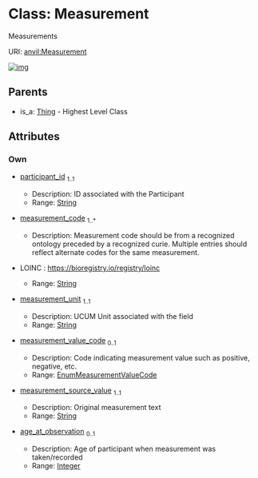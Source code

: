 
# Class: Measurement

Measurements

URI: [anvil:Measurement](https://anvilproject.org/acr-harmonized-data-model/Measurement)


[![img](https://yuml.me/diagram/nofunky;dir:TB/class/[Thing],[Thing]^-[Measurement&#124;participant_id:string;measurement_code:string%20%2B;measurement_unit:string;measurement_value_code:EnumMeasurementValueCode%20%3F;measurement_source_value:string;age_at_observation:integer%20%3F])](https://yuml.me/diagram/nofunky;dir:TB/class/[Thing],[Thing]^-[Measurement&#124;participant_id:string;measurement_code:string%20%2B;measurement_unit:string;measurement_value_code:EnumMeasurementValueCode%20%3F;measurement_source_value:string;age_at_observation:integer%20%3F])

## Parents

 *  is_a: [Thing](Thing.md) - Highest Level Class

## Attributes


### Own

 * [participant_id](participant_id.md)  <sub>1..1</sub>
     * Description: ID associated with the Participant
     * Range: [String](types/String.md)
 * [measurement_code](measurement_code.md)  <sub>1..\*</sub>
     * Description: Measurement code should be from a recognized ontology preceded by a recognized curie. Multiple entries should reflect alternate codes for the same measurement. 
* LOINC : https://bioregistry.io/registry/loinc

     * Range: [String](types/String.md)
 * [measurement_unit](measurement_unit.md)  <sub>1..1</sub>
     * Description: UCUM Unit associated with the field
     * Range: [String](types/String.md)
 * [measurement_value_code](measurement_value_code.md)  <sub>0..1</sub>
     * Description: Code indicating measurement value such as positive, negative, etc.
     * Range: [EnumMeasurementValueCode](EnumMeasurementValueCode.md)
 * [measurement_source_value](measurement_source_value.md)  <sub>1..1</sub>
     * Description: Original measurement text
     * Range: [String](types/String.md)
 * [age_at_observation](age_at_observation.md)  <sub>0..1</sub>
     * Description: Age of participant when measurement was taken/recorded
     * Range: [Integer](types/Integer.md)
